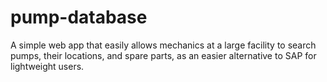 # pump-database
A simple web app that easily allows mechanics at a large facility to search pumps, their locations, and spare parts, as an easier alternative to SAP for lightweight users.
